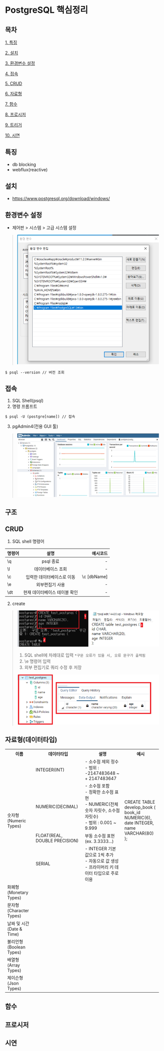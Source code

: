 # PostgreSQL 핵심정리
## 목차
[1. 특징](#특징)

[2. 설치](#설치)

[3. 환경변수 설정](#환경변수-설정)

[4. 접속](#접속)

[5. CRUD](#CRUD)

[6. 자료형](#자료형)

[7. 함수](#함수)

[8. 프로시저](#프로시저)

[9. 트리거](#트리거)

[10. 시연](#시연)
## 특징
- db blocking
- webflux(reactive)
## 설치
- https://www.postgresql.org/download/windows/
## 환경변수 설정
- 제어판 > 시스템 > 고급 시스템 설정
> ![ex_screen](images/psql.png)
```
$ psql --version // 버전 조회
```
## 접속
1. SQL Shell(psql)
2. 명령 프롬프트
```
$ psql -U (postgre[name]) // 접속
```
3. pgAdmin4(전용 GUI 툴)
> ![ex_screen](images/psql4.png)
## 구조

## CRUD
1. SQL shell 명령어

| 명령어 | 설명 | 예시코드 |
|---|:---:|---:|
\q | psql 종료 | - |
\l | 데이터베이스 조회 | - |
\c | 입력한 데이터베이스로 이동 | \c [dbName] |
\e | 외부편집기 사용 | - |
\dt | 현재 데이터베이스 테이블 확인 | - |

2. create
> ![ex_screen](images/psql2.png)
> 1) SQL shell에 차례대로 입력 `*구문 오류가 있을 시, 오류 문구가 출력됨`
> 2) \e 명령어 입력
> 3) 외부 편집기로 쿼리 수정 후 저장
> 
> ![ex_screen](images/psql3.png)
> 

## 자료형(데이터타입)
<table>
  <tr>
    <th>이름</th>
    <th>데이터타입</th>
    <th>설명</th>
    <th>예시</th>
  </tr>
  <tr>
    <td rowspan=4>숫자형(Numeric Types)</td>
    <td>INTEGER(INT)</td>
    <td>
      - 소수점 제외 정수</br>
      - 범위 : -2147483648 ~ + 2147483647
    </td>
    <td rowspan=4>
      CREATE TABLE develop_book ( </br>
        book_id NUMERIC(6), </br>
        date    INTEGER, </br>
        name    VARCHAR(80) </br>
      );
    </td>
  </tr>
  <tr>
    <td>NUMERIC(DECIMAL)</td>
    <td>
      - 소수점 포함</br>
      - 정확한 소수점 표현</br>
      - NUMERIC(전체 숫자 자릿수, 소수점 자릿수)</br>
      - 범위 : 0.001 ~ 9.999
    </td>
  </tr>
  <tr>
    <td>FLOAT(REAL, DOUBLE PRECISION)</td>
    <td>부동 소수점 표현(ex. 3.3333...)</td>
  </tr>
  <tr>
    <td>SERIAL</td>
    <td>
      - INTEGER 기본 값으로 1씩 추가</br>
      - 자동으로 값 생성</br>
      - 프라이머리 키 데이터 타입으로 주로 이용
    </td>
  </tr>
  <tr><td>화폐형(Monetary Types)</td></tr>
  <tr><td>문자형(Character Types)</td></tr>
  <tr><td>날짜 및 시간(Date & Time)</td></tr>
  <tr><td>불리언형(Boolean Types)</td></tr>
  <tr><td>배열형(Array Types)</td></tr>
  <tr><td>제이슨형(Json Types)</td></tr>
</table>


## 함수
## 프로시저
## 시연
